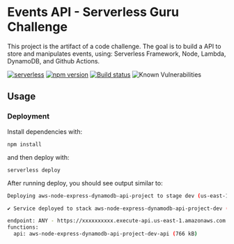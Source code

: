 
# Events API - Serverless Guru Challenge

This project is the artifact of a code challenge.
The goal is to build a API to store and manipulates events, using: Serverless Framework, Node, Lambda, DynamoDB, and Github Actions.

[![serverless](http://public.serverless.com/badges/v3.svg)](http://www.serverless.com) [![npm version](https://badge.fury.io/js/serverless.svg)](https://badge.fury.io/js/serverless) [![Build status](https://github.com/heavyjg/events-api/actions/workflows/main.yml/badge.svg)](https://github.com/heavyjg/sguru-challenge-events-api/actions?query=main) ![Known Vulnerabilities](https://snyk.io/test/github/heavyjg/events-api/badge.svg)

## Usage

### Deployment

Install dependencies with:

```
npm install
```

and then deploy with:

```
serverless deploy
```

After running deploy, you should see output similar to:

```bash
Deploying aws-node-express-dynamodb-api-project to stage dev (us-east-1)

✔ Service deployed to stack aws-node-express-dynamodb-api-project-dev (196s)

endpoint: ANY - https://xxxxxxxxxx.execute-api.us-east-1.amazonaws.com
functions:
  api: aws-node-express-dynamodb-api-project-dev-api (766 kB)
```
